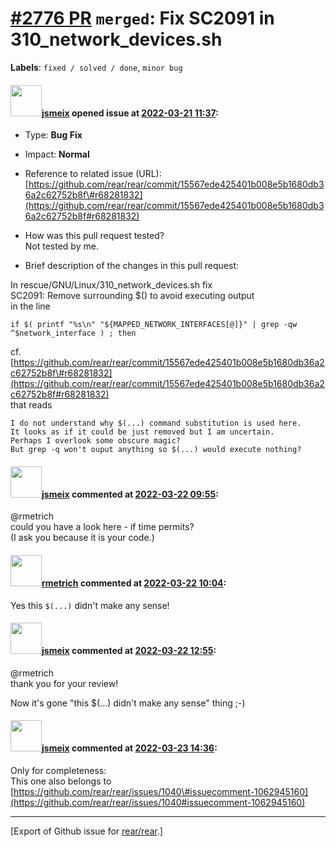 [\#2776 PR](https://github.com/rear/rear/pull/2776) `merged`: Fix SC2091 in 310\_network\_devices.sh
====================================================================================================

**Labels**: `fixed / solved / done`, `minor bug`

#### <img src="https://avatars.githubusercontent.com/u/1788608?u=925fc54e2ce01551392622446ece427f51e2f0ce&v=4" width="50">[jsmeix](https://github.com/jsmeix) opened issue at [2022-03-21 11:37](https://github.com/rear/rear/pull/2776):

-   Type: **Bug Fix**

-   Impact: **Normal**

-   Reference to related issue (URL):  
    [https://github.com/rear/rear/commit/15567ede425401b008e5b1680db36a2c62752b8f\#r68281832](https://github.com/rear/rear/commit/15567ede425401b008e5b1680db36a2c62752b8f#r68281832)

-   How was this pull request tested?  
    Not tested by me.

-   Brief description of the changes in this pull request:

In rescue/GNU/Linux/310\_network\_devices.sh fix  
SC2091: Remove surrounding $() to avoid executing output  
in the line

    if $( printf "%s\n" "${MAPPED_NETWORK_INTERFACES[@]}" | grep -qw ^$network_interface ) ; then

cf.
[https://github.com/rear/rear/commit/15567ede425401b008e5b1680db36a2c62752b8f\#r68281832](https://github.com/rear/rear/commit/15567ede425401b008e5b1680db36a2c62752b8f#r68281832)  
that reads

    I do not understand why $(...) command substitution is used here.
    It looks as if it could be just removed but I am uncertain.
    Perhaps I overlook some obscure magic?
    But grep -q won't ouput anything so $(...) would execute nothing?

#### <img src="https://avatars.githubusercontent.com/u/1788608?u=925fc54e2ce01551392622446ece427f51e2f0ce&v=4" width="50">[jsmeix](https://github.com/jsmeix) commented at [2022-03-22 09:55](https://github.com/rear/rear/pull/2776#issuecomment-1074964436):

@rmetrich  
could you have a look here - if time permits?  
(I ask you because it is your code.)

#### <img src="https://avatars.githubusercontent.com/u/1163635?u=36b5e32e1dd55f1ce77cad431a5683fce40a7934&v=4" width="50">[rmetrich](https://github.com/rmetrich) commented at [2022-03-22 10:04](https://github.com/rear/rear/pull/2776#issuecomment-1074974588):

Yes this `$(...)` didn't make any sense!

#### <img src="https://avatars.githubusercontent.com/u/1788608?u=925fc54e2ce01551392622446ece427f51e2f0ce&v=4" width="50">[jsmeix](https://github.com/jsmeix) commented at [2022-03-22 12:55](https://github.com/rear/rear/pull/2776#issuecomment-1075140396):

@rmetrich  
thank you for your review!

Now it's gone "this $(...) didn't make any sense" thing ;-)

#### <img src="https://avatars.githubusercontent.com/u/1788608?u=925fc54e2ce01551392622446ece427f51e2f0ce&v=4" width="50">[jsmeix](https://github.com/jsmeix) commented at [2022-03-23 14:36](https://github.com/rear/rear/pull/2776#issuecomment-1076450565):

Only for completeness:  
This one also belongs to  
[https://github.com/rear/rear/issues/1040\#issuecomment-1062945160](https://github.com/rear/rear/issues/1040#issuecomment-1062945160)

------------------------------------------------------------------------

\[Export of Github issue for
[rear/rear](https://github.com/rear/rear).\]
